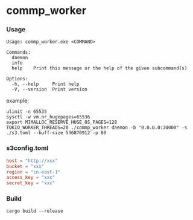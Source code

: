 # commp_worker
### Usage
```shell
Usage: commp_worker.exe <COMMAND>

Commands:
  daemon
  info
  help    Print this message or the help of the given subcommand(s)

Options:
  -h, --help     Print help
  -V, --version  Print version
```

example:
```shell
ulimit -n 65535
sysctl -w vm.nr_hugepages=65536
export MIMALLOC_RESERVE_HUGE_OS_PAGES=128
TOKIO_WORKER_THREADS=20 ./commp_worker daemon -b "0.0.0.0:30000" -s ./s3.toml --buff-size 536870912 -p 80
```

### s3config.toml
```toml
host = "http://xxx"
bucket = "xxx"
region = "cn-east-1"
access_key = "xxx"
secret_key = "xxx"
```

### Build
```shell
cargo build --release
```
